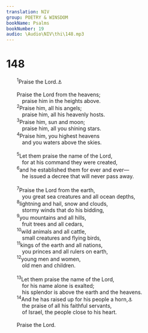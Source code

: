 ```yaml
---
translation: NIV
group: POETRY & WINSDOM
bookName: Psalms 
bookNumber: 19
audio: \Audio\NIV\thi\148.mp3
---
```


<div class="title"><h1>148</h1></div>
<span class="verse thi_148_1">  <sup>1</sup>Praise the Lord.<a data-toggle="tooltip" data-placement="bottom" title="Hebrew Hallelu Yah ; also in verse 14">⚓</a><br/><br/>  Praise the Lord from the heavens; <br/>   praise him in the heights above. <br/></span>
<span class="verse thi_148_2">  <sup>2</sup>Praise him, all his angels; <br/>   praise him, all his heavenly hosts. <br/></span>
<span class="verse thi_148_3">  <sup>3</sup>Praise him, sun and moon; <br/>   praise him, all you shining stars. <br/></span>
<span class="verse thi_148_4">  <sup>4</sup>Praise him, you highest heavens <br/>   and you waters above the skies. <br/><br/></span>
<span class="verse thi_148_5">  <sup>5</sup>Let them praise the name of the Lord, <br/>   for at his command they were created, <br/></span>
<span class="verse thi_148_6">  <sup>6</sup>and he established them for ever and ever— <br/>   he issued a decree that will never pass away. <br/><br/></span>
<span class="verse thi_148_7">  <sup>7</sup>Praise the Lord from the earth, <br/>   you great sea creatures and all ocean depths, <br/></span>
<span class="verse thi_148_8">  <sup>8</sup>lightning and hail, snow and clouds, <br/>   stormy winds that do his bidding, <br/></span>
<span class="verse thi_148_9">  <sup>9</sup>you mountains and all hills, <br/>   fruit trees and all cedars, <br/></span>
<span class="verse thi_148_10">  <sup>10</sup>wild animals and all cattle, <br/>   small creatures and flying birds, <br/></span>
<span class="verse thi_148_11">  <sup>11</sup>kings of the earth and all nations, <br/>   you princes and all rulers on earth, <br/></span>
<span class="verse thi_148_12">  <sup>12</sup>young men and women, <br/>   old men and children. <br/><br/></span>
<span class="verse thi_148_13">  <sup>13</sup>Let them praise the name of the Lord, <br/>   for his name alone is exalted; <br/>   his splendor is above the earth and the heavens. <br/></span>
<span class="verse thi_148_14">  <sup>14</sup>And he has raised up for his people a horn,<a data-toggle="tooltip" data-placement="bottom" title="here symbolizes strength.">⚓</a><br/>   the praise of all his faithful servants, <br/>   of Israel, the people close to his heart. <br/><br/>  Praise the Lord. <br/></span>
